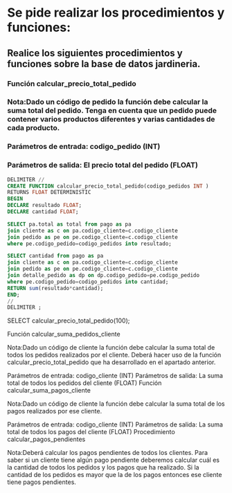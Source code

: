 # Se pide realizar los procedimientos y funciones:

## Realice los siguientes procedimientos y funciones sobre la base de datos jardineria.

### Función calcular_precio_total_pedido
### Nota:Dado un código de pedido la función debe calcular la suma total del pedido. Tenga en cuenta que un pedido puede contener varios productos diferentes y varias cantidades de cada producto.
### Parámetros de entrada: codigo_pedido (INT)
### Parámetros de salida: El precio total del pedido (FLOAT)

```sql
DELIMITER //
CREATE FUNCTION calcular_precio_total_pedido(codigo_pedidos INT ) 
RETURNS FLOAT DETERMINISTIC
BEGIN
DECLARE resultado FLOAT;
DECLARE cantidad FLOAT;

SELECT pa.total as total from pago as pa 
join cliente as c on pa.codigo_cliente=c.codigo_cliente 
join pedido as pe on pe.codigo_cliente=c.codigo_cliente 
where pe.codigo_pedido=codigo_pedidos into resultado;

SELECT cantidad from pago as pa 
join cliente as c on pa.codigo_cliente=c.codigo_cliente 
join pedido as pe on pe.codigo_cliente=c.codigo_cliente 
join detalle_pedido as dp on dp.codigo_pedido=pe.codigo_pedido
where pe.codigo_pedido=codigo_pedidos into cantidad;
RETURN sum(resultado*cantidad);
END;
//
DELIMITER ;
```
SELECT calcular_precio_total_pedido(100);

Función calcular_suma_pedidos_cliente

Nota:Dado un código de cliente la función debe calcular la suma total de todos los pedidos realizados por el cliente. Deberá hacer uso de la función calcular_precio_total_pedido que ha desarrollado en el apartado anterior.

Parámetros de entrada: codigo_cliente (INT)
Parámetros de salida: La suma total de todos los pedidos del cliente (FLOAT)
Función calcular_suma_pagos_cliente

Nota:Dado un código de cliente la función debe calcular la suma total de los pagos realizados por ese cliente.

Parámetros de entrada: codigo_cliente (INT)
Parámetros de salida: La suma total de todos los pagos del cliente (FLOAT)
Procedimiento calcular_pagos_pendientes

Nota:Deberá calcular los pagos pendientes de todos los clientes. Para saber si un cliente tiene algún pago pendiente deberemos calcular cuál es la cantidad de todos los pedidos y los pagos que ha realizado. Si la cantidad de los pedidos es mayor que la de los pagos entonces ese cliente tiene pagos pendientes.